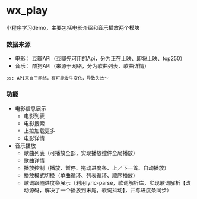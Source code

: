 # wx_play

小程序学习demo，主要包括电影介绍和音乐播放两个模块

### 数据来源
* 电影： 豆瓣API（豆瓣先可用的Api，分为正在上映、即将上映、top250）
* 音乐： 酷狗API（来源于网络，分为歌曲列表、歌曲详情）

`ps: API来自于网络，有可能发生变化，导致失效～`

### 功能
* 电影信息展示
  * 电影列表
  * 电影搜索
  * 上拉加载更多 
  * 电影详情
* 音乐播放
  * 歌曲列表（可播放全部，实现播放控件全局播放）
  * 歌曲详情
  * 播放控制（播放、暂停、拖动进度条、上／下一首、自动播放）
  * 播放模式切换（单曲循环、列表循环、顺序播放）
  * 歌词跟随进度条展示（利用lyric-parse，歌词解析库，实现歌词解析【改动源码，解决了一个播放到末尾，歌词抖动】，并与进度条同步）

